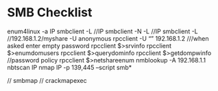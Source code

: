 # SMB Checklist

enum4linux -a IP
smbclient -L //IP
smbclient -N -L //IP
smbclient -L //192.168.1.2/myshare -U anonymous
rpcclient -U “” 192.168.1.2    ///when asked enter empty password
rpcclient $>srvinfo
rpcclient $>enumdomusers
rpcclient $>querydominfo
rpcclient $>getdompwinfo   //password policy
rpcclient $>netshareenum
nmblookup -A 192.168.1.1
nbtscan IP
nmap IP -p 139,445 –script smb*

// smbmap
// crackmapexec